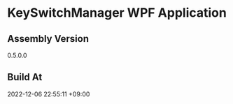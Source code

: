 KeySwitchManager WPF Application
==============================

## Assembly Version

0.5.0.0

## Build At

2022-12-06 22:55:11 +09:00
